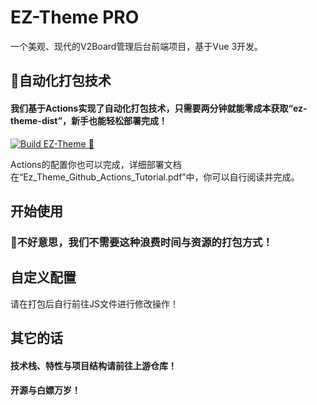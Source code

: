 # EZ-Theme PRO

一个美观、现代的V2Board管理后台前端项目，基于Vue 3开发。

## 🥳自动化打包技术
#### 我们基于Actions实现了自动化打包技术，只需要两分钟就能零成本获取“ez-theme-dist”，新手也能轻松部署完成！

[![Build EZ-Theme 🚀](https://github.com/ExcellentCloud/EZ-Theme/actions/workflows/main.yml/badge.svg)](https://github.com/ExcellentCloud/EZ-Theme/actions/workflows/main.yml)

Actions的配置你也可以完成，详细部署文档在“Ez_Theme_Github_Actions_Tutorial.pdf”中，你可以自行阅读并完成。

## 开始使用

### 🚫不好意思，我们不需要这种浪费时间与资源的打包方式！

## 自定义配置
请在打包后自行前往JS文件进行修改操作！

## 其它的话
#### 技术栈、特性与项目结构请前往上游仓库！
#### 开源与白嫖万岁！




